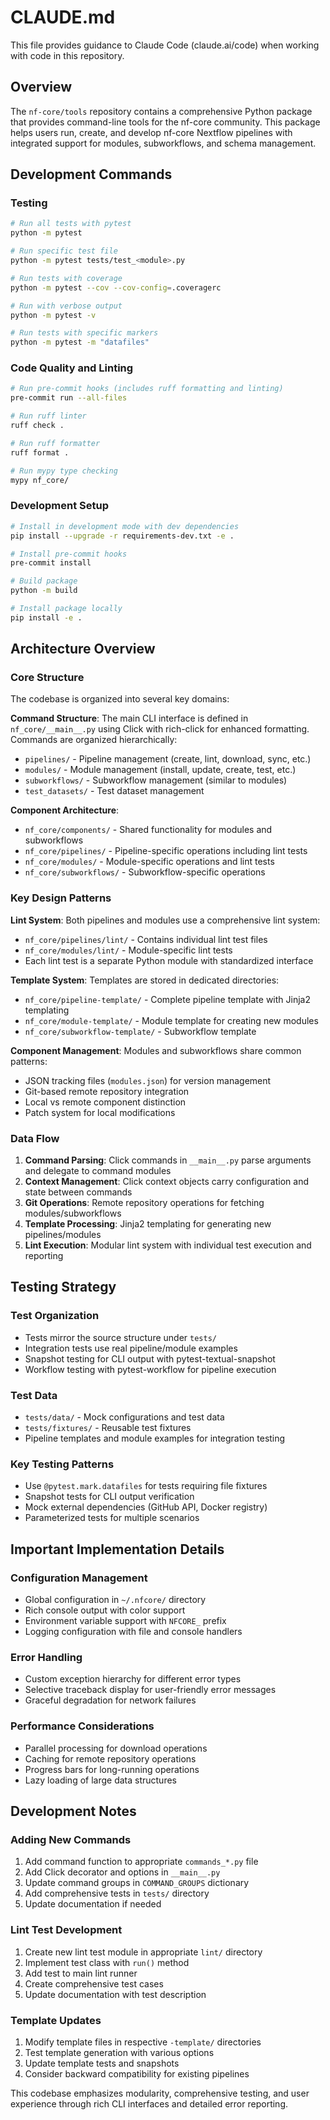 # CLAUDE.md

This file provides guidance to Claude Code (claude.ai/code) when working with code in this repository.

## Overview

The `nf-core/tools` repository contains a comprehensive Python package that provides command-line tools for the nf-core community. This package helps users run, create, and develop nf-core Nextflow pipelines with integrated support for modules, subworkflows, and schema management.

## Development Commands

### Testing

```bash
# Run all tests with pytest
python -m pytest

# Run specific test file
python -m pytest tests/test_<module>.py

# Run tests with coverage
python -m pytest --cov --cov-config=.coveragerc

# Run with verbose output
python -m pytest -v

# Run tests with specific markers
python -m pytest -m "datafiles"
```

### Code Quality and Linting

```bash
# Run pre-commit hooks (includes ruff formatting and linting)
pre-commit run --all-files

# Run ruff linter
ruff check .

# Run ruff formatter
ruff format .

# Run mypy type checking
mypy nf_core/
```

### Development Setup

```bash
# Install in development mode with dev dependencies
pip install --upgrade -r requirements-dev.txt -e .

# Install pre-commit hooks
pre-commit install

# Build package
python -m build

# Install package locally
pip install -e .
```

## Architecture Overview

### Core Structure

The codebase is organized into several key domains:

**Command Structure**: The main CLI interface is defined in `nf_core/__main__.py` using Click with rich-click for enhanced formatting. Commands are organized hierarchically:

- `pipelines/` - Pipeline management (create, lint, download, sync, etc.)
- `modules/` - Module management (install, update, create, test, etc.)
- `subworkflows/` - Subworkflow management (similar to modules)
- `test_datasets/` - Test dataset management

**Component Architecture**:

- `nf_core/components/` - Shared functionality for modules and subworkflows
- `nf_core/pipelines/` - Pipeline-specific operations including lint tests
- `nf_core/modules/` - Module-specific operations and lint tests
- `nf_core/subworkflows/` - Subworkflow-specific operations

### Key Design Patterns

**Lint System**: Both pipelines and modules use a comprehensive lint system:

- `nf_core/pipelines/lint/` - Contains individual lint test files
- `nf_core/modules/lint/` - Module-specific lint tests
- Each lint test is a separate Python module with standardized interface

**Template System**: Templates are stored in dedicated directories:

- `nf_core/pipeline-template/` - Complete pipeline template with Jinja2 templating
- `nf_core/module-template/` - Module template for creating new modules
- `nf_core/subworkflow-template/` - Subworkflow template

**Component Management**: Modules and subworkflows share common patterns:

- JSON tracking files (`modules.json`) for version management
- Git-based remote repository integration
- Local vs remote component distinction
- Patch system for local modifications

### Data Flow

1. **Command Parsing**: Click commands in `__main__.py` parse arguments and delegate to command modules
2. **Context Management**: Click context objects carry configuration and state between commands
3. **Git Operations**: Remote repository operations for fetching modules/subworkflows
4. **Template Processing**: Jinja2 templating for generating new pipelines/modules
5. **Lint Execution**: Modular lint system with individual test execution and reporting

## Testing Strategy

### Test Organization

- Tests mirror the source structure under `tests/`
- Integration tests use real pipeline/module examples
- Snapshot testing for CLI output with pytest-textual-snapshot
- Workflow testing with pytest-workflow for pipeline execution

### Test Data

- `tests/data/` - Mock configurations and test data
- `tests/fixtures/` - Reusable test fixtures
- Pipeline templates and module examples for integration testing

### Key Testing Patterns

- Use `@pytest.mark.datafiles` for tests requiring file fixtures
- Snapshot tests for CLI output verification
- Mock external dependencies (GitHub API, Docker registry)
- Parameterized tests for multiple scenarios

## Important Implementation Details

### Configuration Management

- Global configuration in `~/.nfcore/` directory
- Rich console output with color support
- Environment variable support with `NFCORE_` prefix
- Logging configuration with file and console handlers

### Error Handling

- Custom exception hierarchy for different error types
- Selective traceback display for user-friendly error messages
- Graceful degradation for network failures

### Performance Considerations

- Parallel processing for download operations
- Caching for remote repository operations
- Progress bars for long-running operations
- Lazy loading of large data structures

## Development Notes

### Adding New Commands

1. Add command function to appropriate `commands_*.py` file
2. Add Click decorator and options in `__main__.py`
3. Update command groups in `COMMAND_GROUPS` dictionary
4. Add comprehensive tests in `tests/` directory
5. Update documentation if needed

### Lint Test Development

1. Create new lint test module in appropriate `lint/` directory
2. Implement test class with `run()` method
3. Add test to main lint runner
4. Create comprehensive test cases
5. Update documentation with test description

### Template Updates

1. Modify template files in respective `-template/` directories
2. Test template generation with various options
3. Update template tests and snapshots
4. Consider backward compatibility for existing pipelines

This codebase emphasizes modularity, comprehensive testing, and user experience through rich CLI interfaces and detailed error reporting.
